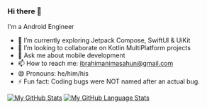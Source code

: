 ### Hi there 👋

I'm a Android Engineer



- 🔭 I’m currently exploring Jetpack Compose, SwiftUI & UiKit
- 👯 I’m looking to collaborate on Kotlin MultiPlatform projects
- 💬 Ask me about mobile development
- 📫 How to reach me: ibrahimanimasahun@gmail.com
- 😄 Pronouns: he/him/his
- ⚡ Fun fact: Coding bugs were NOT named after an actual bug.

[![My GitHub Stats](https://github-readme-stats.vercel.app/api/?username=teewhydope&count_private=true&theme=default&showicons=true&include_all_commits=true)]()
[![My GitHub Language Stats](https://github-readme-stats.vercel.app/api/top-langs/?username=teewhydope&langs_count=5&theme=default)]()


